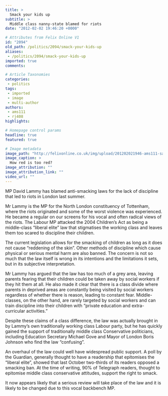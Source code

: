 ```yaml
---
title: >
  Smack your kids up
subtitle: >
  Middle class nanny-state blamed for riots
date: "2012-02-02 19:46:20 +0000"

# Attributes from Felix Online V1
id: "2094"
old_path: /politics/2094/smack-your-kids-up
aliases:
 - /politics/2094/smack-your-kids-up
imported: true
comments:

# Article Taxonomies
categories:
 - politics
tags:
 - imported
 - image
 - multi-author
authors:
 - ams111
 - rj408
highlights:

# Homepage control params
headline: true
featured: true

# Image metadata
image_path: "http://felixonline.co.uk/img/upload/201202021946-ams111-sam_0575.jpg"
image_caption: >
  How red is too red?
image_attribution: ""
image_attribution_link: ""
video_url: ""
---
```


MP David Lammy has blamed anti-smacking laws for the lack of discipline that led to riots in London last summer.

Mr Lammy is the MP for the North London constituency of Tottenham, where the riots originated and some of the worst violence was experienced. He became a regular on our screens for his vocal and often radical views of the riots. The Labour MP attacked the 2004 Children’s Act as being a middle-class “liberal elite” law that stigmatises the working class and leaves them too scared to discipline their children.

The current legislation allows for the smacking of children as long as it does not cause “reddening of the skin”. Other methods of discipline which cause physical or serious mental harm are also banned. The concern is not so much that the law itself is wrong in its intentions and the limitations it sets, but in its subjective interpretation.

Mr Lammy has argued that the law has too much of a grey area, leaving parents fearing that their children could be taken away by social workers if they hit them at all. He also made it clear that there is a class divide where parents in deprived areas are constantly being visited by social workers regardless of whether there is reason, leading to constant fear. Middle-classes, on the other hand, are rarely targeted by social workers and can train discipline into their children with “private education and extra-curricular activities.”

Despite these claims of a class difference, the law was actually brought in by Lammy’s own traditionally working class Labour party, but he has quickly gained the support of traditionally middle class Conservative politicians, including Education Secretary Michael Gove and Mayor of London Boris Johnson who find the law “confusing”.

An overhaul of the law could well have widespread public support. A poll by the Guardian, generally thought to have a readership that epitomises the “liberal elite”, showed that last October two-thirds of its readers opposed a smacking ban. At the time of writing, 90% of Telegraph readers, thought to epitomise middle class conservative attitudes, support the right to smack.

It now appears likely that a serious review will take place of the law and it is likely to be changed due to this vocal backbench MP.
